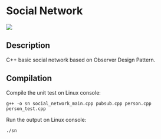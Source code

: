 # Social Network
![](https://cdn0.tnwcdn.com/wp-content/blogs.dir/1/files/2013/11/social-network-links-730x410.jpg)

## Description
C++ basic social network based on Observer Design Pattern.

## Compilation
Compile the unit test on Linux console:

`g++ -o sn social_network_main.cpp pubsub.cpp person.cpp person_test.cpp`

Run the output on Linux console:

`./sn`
